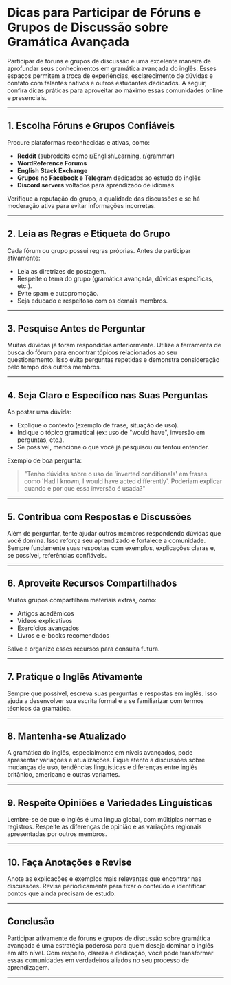 
# Dicas para Participar de Fóruns e Grupos de Discussão sobre Gramática Avançada

Participar de fóruns e grupos de discussão é uma excelente maneira de aprofundar seus conhecimentos em gramática avançada do inglês. Esses espaços permitem a troca de experiências, esclarecimento de dúvidas e contato com falantes nativos e outros estudantes dedicados. A seguir, confira dicas práticas para aproveitar ao máximo essas comunidades online e presenciais.

---

## 1. Escolha Fóruns e Grupos Confiáveis

Procure plataformas reconhecidas e ativas, como:

- **Reddit** (subreddits como r/EnglishLearning, r/grammar)
- **WordReference Forums**
- **English Stack Exchange**
- **Grupos no Facebook e Telegram** dedicados ao estudo do inglês
- **Discord servers** voltados para aprendizado de idiomas

Verifique a reputação do grupo, a qualidade das discussões e se há moderação ativa para evitar informações incorretas.

---

## 2. Leia as Regras e Etiqueta do Grupo

Cada fórum ou grupo possui regras próprias. Antes de participar ativamente:

- Leia as diretrizes de postagem.
- Respeite o tema do grupo (gramática avançada, dúvidas específicas, etc.).
- Evite spam e autopromoção.
- Seja educado e respeitoso com os demais membros.

---

## 3. Pesquise Antes de Perguntar

Muitas dúvidas já foram respondidas anteriormente. Utilize a ferramenta de busca do fórum para encontrar tópicos relacionados ao seu questionamento. Isso evita perguntas repetidas e demonstra consideração pelo tempo dos outros membros.

---

## 4. Seja Claro e Específico nas Suas Perguntas

Ao postar uma dúvida:

- Explique o contexto (exemplo de frase, situação de uso).
- Indique o tópico gramatical (ex: uso de "would have", inversão em perguntas, etc.).
- Se possível, mencione o que você já pesquisou ou tentou entender.

Exemplo de boa pergunta:
> "Tenho dúvidas sobre o uso de 'inverted conditionals' em frases como 'Had I known, I would have acted differently'. Poderiam explicar quando e por que essa inversão é usada?"

---

## 5. Contribua com Respostas e Discussões

Além de perguntar, tente ajudar outros membros respondendo dúvidas que você domina. Isso reforça seu aprendizado e fortalece a comunidade. Sempre fundamente suas respostas com exemplos, explicações claras e, se possível, referências confiáveis.

---

## 6. Aproveite Recursos Compartilhados

Muitos grupos compartilham materiais extras, como:

- Artigos acadêmicos
- Vídeos explicativos
- Exercícios avançados
- Livros e e-books recomendados

Salve e organize esses recursos para consulta futura.

---

## 7. Pratique o Inglês Ativamente

Sempre que possível, escreva suas perguntas e respostas em inglês. Isso ajuda a desenvolver sua escrita formal e a se familiarizar com termos técnicos da gramática.

---

## 8. Mantenha-se Atualizado

A gramática do inglês, especialmente em níveis avançados, pode apresentar variações e atualizações. Fique atento a discussões sobre mudanças de uso, tendências linguísticas e diferenças entre inglês britânico, americano e outras variantes.

---

## 9. Respeite Opiniões e Variedades Linguísticas

Lembre-se de que o inglês é uma língua global, com múltiplas normas e registros. Respeite as diferenças de opinião e as variações regionais apresentadas por outros membros.

---

## 10. Faça Anotações e Revise

Anote as explicações e exemplos mais relevantes que encontrar nas discussões. Revise periodicamente para fixar o conteúdo e identificar pontos que ainda precisam de estudo.

---

## Conclusão

Participar ativamente de fóruns e grupos de discussão sobre gramática avançada é uma estratégia poderosa para quem deseja dominar o inglês em alto nível. Com respeito, clareza e dedicação, você pode transformar essas comunidades em verdadeiros aliados no seu processo de aprendizagem.

---
```